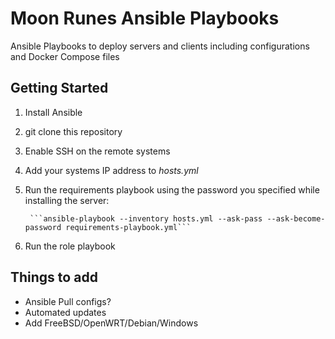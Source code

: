 # Moon Runes Ansible Playbooks
Ansible Playbooks to deploy servers and clients including configurations and Docker Compose files

## Getting Started
1. Install Ansible
2. git clone this repository
3. Enable SSH on the remote systems
4. Add your systems IP address to *hosts.yml*
5. Run the requirements playbook using the password you specified while installing the server:

        ```ansible-playbook --inventory hosts.yml --ask-pass --ask-become-password requirements-playbook.yml```
6. Run the role playbook

## Things to add
- Ansible Pull configs?
- Automated updates
- Add FreeBSD/OpenWRT/Debian/Windows
